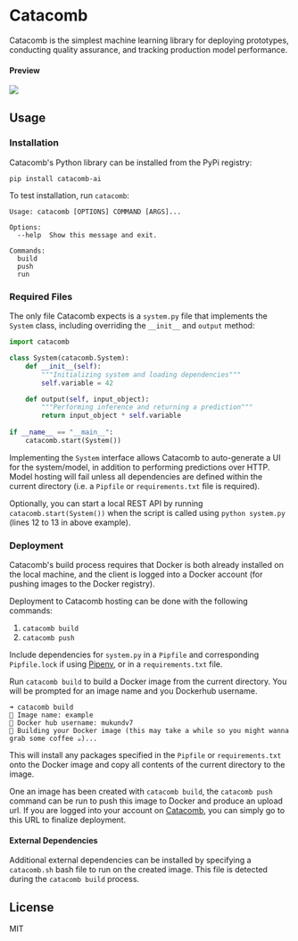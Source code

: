 # Catacomb
Catacomb is the simplest machine learning library for deploying prototypes, conducting quality assurance, and tracking production model performance. 

#### Preview
<a href="https://asciinema.org/a/4q2OKzxrRKe2ql32BZwnqyKrE" target="_blank"><img src="https://asciinema.org/a/4q2OKzxrRKe2ql32BZwnqyKrE.svg" /></a>

## Usage

### Installation

Catacomb's Python library can be installed from the PyPi registry:

```
pip install catacomb-ai
```

To test installation, run `catacomb`:

```
Usage: catacomb [OPTIONS] COMMAND [ARGS]...

Options:
  --help  Show this message and exit.

Commands:
  build
  push
  run
```

### Required Files

The only file Catacomb expects is a `system.py` file that implements the `System` class, including overriding the `__init__` and `output` method:

```python
import catacomb

class System(catacomb.System):
    def __init__(self):
        """Initializing system and loading dependencies"""
        self.variable = 42

    def output(self, input_object):
        """Performing inference and returning a prediction"""
        return input_object * self.variable
        
if __name__ == "__main__":
    catacomb.start(System())
```

Implementing the `System` interface allows Catacomb to auto-generate a UI for the system/model,
in addition to performing predictions over HTTP. Model hosting will fail unless all dependencies
are defined within the current directory (i.e. a `Pipfile` or `requirements.txt` file is required).

Optionally, you can start a local REST API by running `catacomb.start(System())` when the script is called using `python system.py` (lines 12 to 13 in above example).

### Deployment
Catacomb's build process requires that Docker is both already installed on the local machine, and 
the client is logged into a Docker account (for pushing images to the Docker registry). 

Deployment to Catacomb hosting can be done with the following commands:

1. `catacomb build`
2. `catacomb push`

Include dependencies for `system.py` in a `Pipfile` and corresponding `Pipfile.lock` if using [Pipenv](https://pypi.org/project/pipenv/), or in a `requirements.txt` file. 

Run `catacomb build` to build a Docker image from the current directory. You will be prompted for an image name and you Dockerhub username.

```
➜ catacomb build
🤖 Image name: example
🤖 Docker hub username: mukundv7
🤖 Building your Docker image (this may take a while so you might wanna grab some coffee ☕)...
```

This will install any packages specified in the `Pipfile` or `requirements.txt` onto the Docker image and copy all contents of the current directory to the image.

One an image has been created with `catacomb build`, the `catacomb push` command can be run to push this image to Docker and produce an upload url. If you are logged into your account on [Catacomb](https://beta.catacomb.ai), you can simply go to this URL to finalize deployment.

#### External Dependencies
Additional external dependencies can be installed by specifying a `catacomb.sh` bash file to run on the created image. This file is detected during the `catacomb build` process.

## License
MIT
